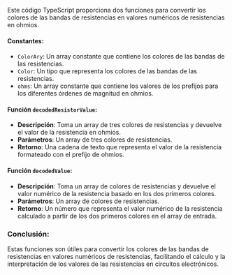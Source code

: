 Este código TypeScript proporciona dos funciones para convertir los colores de las bandas de resistencias en valores numéricos de resistencias en ohmios.
#### Constantes:

- `ColorAry`: Un array constante que contiene los colores de las bandas de las resistencias.
- `Color`: Un tipo que representa los colores de las bandas de las resistencias.
- `ohms`: Un array constante que contiene los valores de los prefijos para los diferentes órdenes de magnitud en ohmios.

#### Función `decodedResistorValue`:

- **Descripción**: Toma un array de tres colores de resistencias y devuelve el valor de la resistencia en ohmios.
- **Parámetros**: Un array de tres colores de resistencias.
- **Retorno**: Una cadena de texto que representa el valor de la resistencia formateado con el prefijo de ohmios.
#### Función `decodedValue`:

- **Descripción**: Toma un array de colores de resistencias y devuelve el valor numérico de la resistencia basado en los dos primeros colores.
- **Parámetros**: Un array de colores de resistencias.
- **Retorno**: Un número que representa el valor numérico de la resistencia calculado a partir de los dos primeros colores en el array de entrada.

### Conclusión:

Estas funciones son útiles para convertir los colores de las bandas de resistencias en valores numéricos de resistencias, facilitando el cálculo y la interpretación de los valores de las resistencias en circuitos electrónicos.
